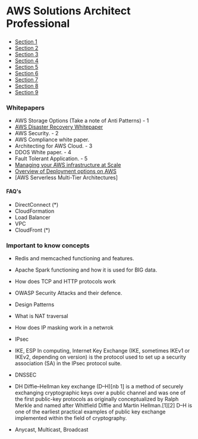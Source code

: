 # AWS Solutions Architect Professional 

### 

* [Section 1](section-1.md)
* [Section 2](section-2.md)
* [Section 3](section-3.md)
* [Section 4](section-4.md)
* [Section 5](section-5.md)
* [Section 6](section-6.md)
* [Section 7](section-7.md)
* [Section 8](section-8.md)
* [Section 9](section-9.md)

### Whitepapers

* AWS Storage Options (Take a note of Anti Patterns) - 1
* [AWS Disaster Recovery Whitepaper](http://media.amazonwebservices.com/AWS_Disaster_Recovery.pdf) 
* AWS Security. - 2
* AWS Compliance white paper.
* Architecting for AWS Cloud. - 3
* DDOS White paper. - 4
* Fault Tolerant Application. - 5
* [Managing your AWS infrastructure at Scale](https://d0.awsstatic.com/whitepapers/managing-your-aws-infrastructure-at-scale.pdf)
* [Overview of Deployment options on AWS](https://d0.awsstatic.com/whitepapers/overview-of-deployment-options-on-aws.pdf)
* [AWS Serverless Multi-Tier Architectures]

#### FAQ's

* DirectConnect (*)
* CloudFormation
* Load Balancer
* VPC
* CloudFront (*)

### Important to know concepts

* Redis and memcached functioning and features. 
* Apache Spark functioning and how it is used for BIG data.
* How does TCP and HTTP protocols work
* OWASP Security Attacks and their defence.
* Design Patterns
* What is NAT traversal
* How does IP masking work in a netwrok
* IPsec

* IKE, ESP
	In computing, Internet Key Exchange (IKE, sometimes IKEv1 or IKEv2, depending on version) is the protocol used to set up a security association (SA) in the IPsec protocol suite.
* DNSSEC
* DH
	Diffie–Hellman key exchange (D–H)[nb 1] is a method of securely exchanging cryptographic keys over a public channel and was one of the first public-key protocols as originally conceptualized by Ralph Merkle and named after Whitfield Diffie and Martin Hellman.[1][2] D–H is one of the earliest practical examples of public key exchange implemented within the field of cryptography.
* Anycast, Multicast, Broadcast